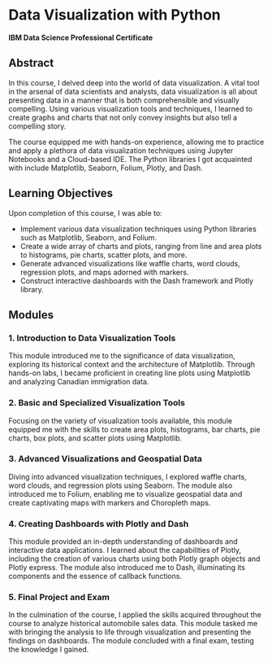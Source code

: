# Data Visualization with Python
**IBM Data Science Professional Certificate**

## Abstract
In this course, I delved deep into the world of data visualization. A vital tool in the arsenal of data scientists and analysts, data visualization is all about presenting data in a manner that is both comprehensible and visually compelling. Using various visualization tools and techniques, I learned to create graphs and charts that not only convey insights but also tell a compelling story.

The course equipped me with hands-on experience, allowing me to practice and apply a plethora of data visualization techniques using Jupyter Notebooks and a Cloud-based IDE. The Python libraries I got acquainted with include Matplotlib, Seaborn, Folium, Plotly, and Dash.

## Learning Objectives
Upon completion of this course, I was able to:
- Implement various data visualization techniques using Python libraries such as Matplotlib, Seaborn, and Folium.
- Create a wide array of charts and plots, ranging from line and area plots to histograms, pie charts, scatter plots, and more.
- Generate advanced visualizations like waffle charts, word clouds, regression plots, and maps adorned with markers.
- Construct interactive dashboards with the Dash framework and Plotly library.

## Modules

### 1. Introduction to Data Visualization Tools
This module introduced me to the significance of data visualization, exploring its historical context and the architecture of Matplotlib. Through hands-on labs, I became proficient in creating line plots using Matplotlib and analyzing Canadian immigration data.

### 2. Basic and Specialized Visualization Tools
Focusing on the variety of visualization tools available, this module equipped me with the skills to create area plots, histograms, bar charts, pie charts, box plots, and scatter plots using Matplotlib.

### 3. Advanced Visualizations and Geospatial Data
Diving into advanced visualization techniques, I explored waffle charts, word clouds, and regression plots using Seaborn. The module also introduced me to Folium, enabling me to visualize geospatial data and create captivating maps with markers and Choropleth maps.

### 4. Creating Dashboards with Plotly and Dash
This module provided an in-depth understanding of dashboards and interactive data applications. I learned about the capabilities of Plotly, including the creation of various charts using both Plotly graph objects and Plotly express. The module also introduced me to Dash, illuminating its components and the essence of callback functions.

### 5. Final Project and Exam
In the culmination of the course, I applied the skills acquired throughout the course to analyze historical automobile sales data. This module tasked me with bringing the analysis to life through visualization and presenting the findings on dashboards. The module concluded with a final exam, testing the knowledge I gained.


